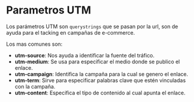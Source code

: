 # Parametros UTM

Los parámetros UTM son `querystrings` que se pasan por la url, son de ayuda para el tacking en campañas de e-commerce.

Los mas comunes son:
- **utm-source**: Nos ayuda a identificar la fuente del tráfico.
- **utm-medium**: Se usa para especificar el medio donde se publico el enlace.
- **utm-campaign**: Identifica la campaña para la cual se genero el enlace.
- **utm-term**: Sirve para especificar palabras clave que estén vinculadas con la campaña.
- **utm-content**: Especifica el tipo de contenido al cual apunta el enlace.

